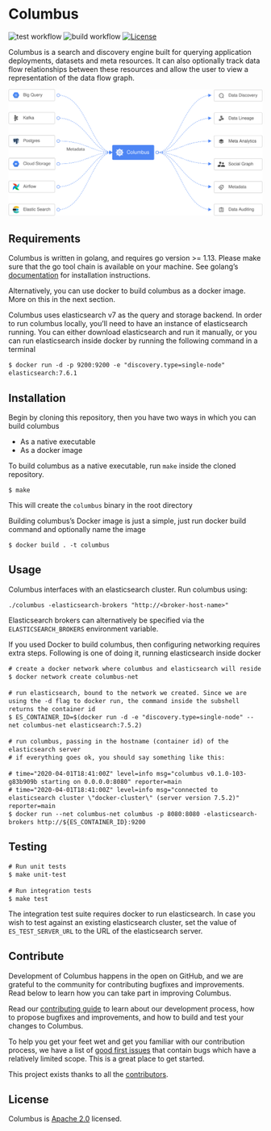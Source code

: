 # Columbus

![test workflow](https://github.com/odpf/columbus/actions/workflows/test.yml/badge.svg)
![build workflow](https://github.com/odpf/columbus/actions/workflows/build.yml/badge.svg)
[![License](https://img.shields.io/badge/License-Apache%202.0-blue.svg?logo=apache)](LICENSE)

Columbus is a search and discovery engine built for querying application deployments, datasets and meta resources. It can also optionally track data flow relationships between these resources and allow the user to view a representation of the data flow graph.

<p align="center"><img src="./docs/assets/overview.svg" /></p>

## Requirements

Columbus is written in golang, and requires go version >= 1.13. Please make sure that the go tool chain is available on your machine. See golang’s [documentation](https://golang.org/) for installation instructions.

Alternatively, you can use docker to build columbus as a docker image. More on this in the next section.

Columbus uses elasticsearch v7 as the query and storage backend. In order to run columbus locally, you’ll need to have an instance of elasticsearch running.  You can either download elasticsearch and run it manually, or you can run elasticsearch inside docker by running the following command in a terminal
```
$ docker run -d -p 9200:9200 -e "discovery.type=single-node" elasticsearch:7.6.1
```

## Installation
Begin by cloning this repository, then you have two ways in which you can build columbus
* As a native executable
* As a docker image

To build columbus as a native executable, run `make` inside the cloned repository.
```
$ make
```

This will create the `columbus` binary in the root directory

Building columbus’s Docker image is just a simple, just run docker build command and optionally name the image
```
$ docker build . -t columbus
```

## Usage
Columbus interfaces with an elasticsearch cluster. Run columbus using:

```
./columbus -elasticsearch-brokers "http://<broker-host-name>"
```

Elasticsearch brokers can alternatively be specified via the `ELASTICSEARCH_BROKERS` environment variable.

If you used Docker to build columbus, then configuring networking requires extra steps. Following is one of doing it, running elasticsearch inside docker

```
# create a docker network where columbus and elasticsearch will reside 
$ docker network create columbus-net

# run elasticsearch, bound to the network we created. Since we are using the -d flag to docker run, the command inside the subshell returns the container id
$ ES_CONTAINER_ID=$(docker run -d -e "discovery.type=single-node" --net columbus-net elasticsearch:7.5.2)

# run columbus, passing in the hostname (container id) of the elasticsearch server
# if everything goes ok, you should say something like this:

# time="2020-04-01T18:41:00Z" level=info msg="columbus v0.1.0-103-g83b909b starting on 0.0.0.0:8080" reporter=main
# time="2020-04-01T18:41:00Z" level=info msg="connected to elasticsearch cluster \"docker-cluster\" (server version 7.5.2)" reporter=main
$ docker run --net columbus-net columbus -p 8080:8080 -elasticsearch-brokers http://${ES_CONTAINER_ID}:9200 
```

## Testing

```
# Run unit tests
$ make unit-test

# Run integration tests
$ make test
```

The integration test suite requires docker to run elasticsearch. In case you wish to test against an existing 
elasticsearch cluster, set the value of `ES_TEST_SERVER_URL` to the URL of the elasticsearch server.


## Contribute

Development of Columbus happens in the open on GitHub, and we are grateful to the community for contributing bugfixes and improvements. Read below to learn how you can take part in improving Columbus.

Read our [contributing guide](docs/contribute/contribution.md) to learn about our development process, how to propose bugfixes and improvements, and how to build and test your changes to Columbus.

To help you get your feet wet and get you familiar with our contribution process, we have a list of [good first issues](https://github.com/odpf/columbus/labels/good%20first%20issue) that contain bugs which have a relatively limited scope. This is a great place to get started.

This project exists thanks to all the [contributors](https://github.com/odpf/columbus/graphs/contributors).

## License
Columbus is [Apache 2.0](LICENSE) licensed.